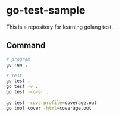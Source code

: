# go-test-sample

This is a repository for learning golang test.

## Command
```bash
# program
go run .

# Test
go test .
go test -v .
go test -cover .

go test -coverprofile=coverage.out
go tool cover -html=coverage.out
```
